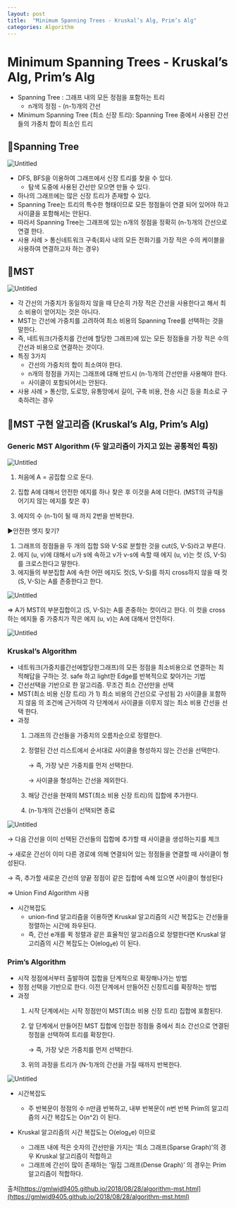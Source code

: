 ```yaml
---
layout: post
title:  "Minimum Spanning Trees - Kruskal’s Alg, Prim’s Alg"
categories: Algorithm
---
```

# Minimum Spanning Trees - Kruskal’s Alg, Prim’s Alg

- Spanning Tree : 그래프 내의 모든 정점을 포함하는 트리
    - n개의 정점 - (n-1)개의 간선
- Minimum Spanning Tree (최소 신장 트리): Spanning Tree 중에서 사용된 간선들의 가중치 합이 최소인 트리

## 🔻Spanning Tree

![Untitled](/public/img/Algorithm/Minimum/Untitled.png)

- DFS, BFS을 이용하여 그래프에서 신장 트리를 찾을 수 있다.
    - 탐색 도중에 사용된 간선만 모으면 만들 수 있다.
- 하나의 그래프에는 많은 신장 트리가 존재할 수 있다.
- Spanning Tree는 트리의 특수한 형태이므로 모든 정점들이 연결 되어 있어야 하고 사이클을 포함해서는 안된다.
- 따라서 Spanning Tree는 그래프에 있는 n개의 정점을 정확히 (n-1)개의 간선으로 연결 한다.
- 사용 사례 > 통신네트워크 구축(회사 내의 모든 전화기를 가장 적은 수의 케이블을 사용하여 연결하고자 하는 경우)

## 🔻MST

![Untitled](/public/img/Algorithm/Minimum/Untitled1.png)

- 각 간선의 가중치가 동일하지 않을 때 단순히 가장 적은 간선을 사용한다고 해서 최소 비용이 얻어지는 것은 아니다.
- MST는 간선에 가중치를 고려하여 최소 비용의 Spanning Tree를 선택하는 것을 말한다.
- 즉, 네트워크(가중치를 간선에 할당한 그래프)에 있는 모든 정점들을 가장 적은 수의 간선과 비용으로 연결하는 것이다.
- 특징 3가지
    - 간선의 가중치의 합이 최소여야 한다.
    - n개의 정점을 가지는 그래프에 대해 반드시 (n-1)개의 간선만을 사용해야 한다.
    - 사이클이 포함되어서는 안된다.
- 사용 사례 > 통신망, 도로망, 유통망에서 길이, 구축 비용, 전송 시간 등을 최소로 구축하려는 경우

## 🔻MST 구현 알고리즘 (Kruskal’s Alg, Prim’s Alg)

### **Generic MST Algorithm (두 알고리즘이 가지고 있는 공통적인 특징)**

![Untitled](/public/img/Algorithm/Minimum/Untitled2.png)

1) 처음에 A = 공집합 으로 둔다.

2) 집합 A에 대해서 안전한 에지를 하나 찾은 후 이것을 A에 더한다. (MST의 규칙을 어기지 않는 에지를 찾은 후)

3) 에지의 수 (n-1)이 될 때 까지 2번을 반복한다.

▶️안전한 엣지 찾기?

1. 그래프의 정점들을 두 개의 집합 S와 V-S로 분할한 것을 cut(S, V-S)라고 부른다.
2. 에지 (u, v)에 대해서 u가 s에 속하고 v가 v-s에 속할 때 에지 (u, v)는 컷 (S, V-S)를 크로스한다고 말한다.
3. 에지들의 부분집합 A에 속한 어떤 에지도 컷(S, V-S)를 하지 cross하지 않을 때 컷 (S, V-S)는 A를 존중한다고 한다.

![Untitled](/public/img/Algorithm/Minimum/Untitled3.png)

⇒ A가 MST의 부분집합이고 (S, V-S)는 A를 존중하는 컷이라고 한다. 이 컷을 cross하는 에지들 중 가중치가 작은 에지 (u, v)는 A에 대해서 안전하다.

![Untitled](/public/img/Algorithm/Minimum/Untitled4.png)

### Kruskal’s Algorithm

- 네트워크(가중치를간선에할당한그래프)의 모든 정점을 최소비용으로 연결하는 최적해답을 구하는 것. safe 하고 light한 Edge를 반복적으로 찾아가는 기법
- 간선선택을 기반으로 한  알고리즘. 무조건 최소 간선만을 선택
- MST(최소 비용 신장 트리) 가 1) 최소 비용의 간선으로 구성됨 2) 사이클을 포함하지 않음 의 조건에 근거하여 각 단계에서 사이클을 이루지 않는 최소 비용 간선을 선택 한다.
- 과정
    1. 그래프의 간선들을 가중치의 오름차순으로 정렬한다.
    2. 정렬된 간선 리스트에서 순서대로 사이클을 형성하지 않는 간선을 선택한다.
        
        → 즉, 가장 낮은 가중치를 먼저 선택한다.
        
        → 사이클을 형성하는 간선을 제외한다.
        
    3. 해당 간선을 현재의 MST(최소 비용 신장 트리)의 집합에 추가한다.
    4. (n-1)개의 간선들이 선택되면 종료

![Untitled](/public/img/Algorithm/Minimum/Untitled5.png)

→ 다음 간선을 이미 선택된 간선들의 집합에 추가할 때 사이클을 생성하는지를 체크

→ 새로운 간선이 이미 다른 경로에 의해 연결되어 있는 정점들을 연결할 때 사이클이 형성된다.

→ 즉, 추가할 새로운 간선의 양끝 정점이 같은 집합에 속해 있으면 사이클이 형성된다 

⇒ Union Find Algorithm 사용

- 시간복잡도
    - union-find 알고리즘을 이용하면 Kruskal 알고리즘의 시간 복잡도는 간선들을 정렬하는 시간에 좌우된다.
    - 즉, 간선 e개를 퀵 정렬과 같은 효율적인 알고리즘으로 정렬한다면 Kruskal 알고리즘의 시간 복잡도는 O(elog₂e) 이 된다.

### Prim’s Algorithm

- 시작 정점에서부터 출발하여 집합을 단계적으로 확장해나가는 방법
- 정점 선택을 기반으로 한다. 이전 단계에서 만들어진 신장트리를 확장하는 방법
- 과정
    1. 시작 단계에서는 시작 정점만이 MST(최소 비용 신장 트리) 집합에 포함된다.
    2. 앞 단계에서 만들어진 MST 집합에 인접한 정점들 중에서 최소 간선으로 연결된 정점을 선택하여 트리를 확장한다.
        
        → 즉, 가장 낮은 가중치를 먼저 선택한다.
        
    3. 위의 과정을 트리가 (N-1)개의 간선을 가질 때까지 반복한다.

![Untitled](/public/img/Algorithm/Minimum/Untitled6.png)

- 시간복잡도
    - 주 반복문이 정점의 수 n만큼 반복하고, 내부 반복문이 n번 반복
    Prim의 알고리즘의 시간 복잡도는 O(n^2) 이 된다.

- Kruskal 알고리즘의 시간 복잡도는 O(elog₂e) 이므로
    - 그래프 내에 적은 숫자의 간선만을 가지는 ‘희소 그래프(Sparse Graph)’의 경우 Kruskal 알고리즘이 적합하고
    - 그래프에 간선이 많이 존재하는 ‘밀집 그래프(Dense Graph)’ 의 경우는 Prim 알고리즘이 적합하다.

출처[https://gmlwjd9405.github.io/2018/08/28/algorithm-mst.html](https://gmlwjd9405.github.io/2018/08/28/algorithm-mst.html)